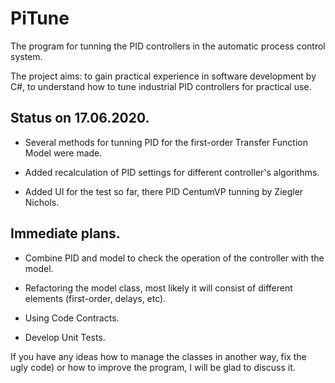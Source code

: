 # PiTune
The program for tunning the PID controllers in the automatic process control system.

The project aims: to gain practical experience in software development by C#, to understand how to tune industrial PID controllers for practical use.

## Status on 17.06.2020.

* Several methods for tunning PID for the first-order Transfer Function Model were made.

* Added recalculation of PID settings for different controller's algorithms.

* Added UI for the test so far, there PID CentumVP tunning by Ziegler Nichols.

## Immediate plans.

* Combine PID and model to check the operation of the controller with the model.

* Refactoring the model class, most likely it will consist of different elements (first-order, delays, etc).

* Using Code Contracts.

* Develop Unit Tests.


If you have any ideas how to manage the classes in another way, fix the ugly code) or how to improve the program, I will be glad to discuss it.
